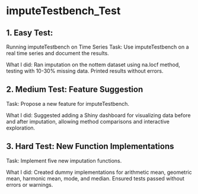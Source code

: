 # imputeTestbench_Test 
## 1. Easy Test:
  Running imputeTestbench on Time Series
  Task: Use imputeTestbench on a real time series and document the results.
  
  What I did: Ran imputation on the nottem dataset using na.locf method, testing with 10-30% missing data. Printed results without errors.
## 2. Medium Test: Feature Suggestion
  Task: Propose a new feature for imputeTestbench.
  
  What I did: Suggested adding a Shiny dashboard for visualizing data before and after imputation, allowing method comparisons and interactive exploration.
## 3. Hard Test: New Function Implementations
  Task: Implement five new imputation functions.
  
  What I did: Created dummy implementations for arithmetic mean, geometric mean, harmonic mean, mode, and median. Ensured tests passed without errors or warnings.
